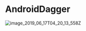 # AndroidDagger
![image_2019_06_17T04_20_13_558Z](https://user-images.githubusercontent.com/4899907/59578378-ba5dcd00-90e9-11e9-9bdc-0b7b754b7b72.png)
